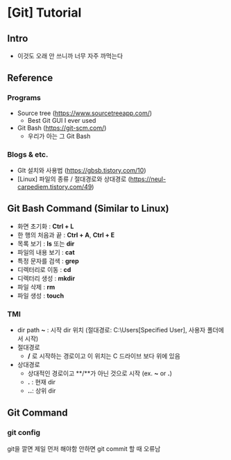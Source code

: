 # [Git] Tutorial

## Intro
- 이것도 오래 안 쓰니까 너무 자주 까먹는다

## Reference

### Programs
- Source tree (https://www.sourcetreeapp.com/)
	- Best Git GUI I ever used
- Git Bash (https://git-scm.com/)
	- 우리가 아는 그 Git Bash

### Blogs & etc.
- GIt 설치와 사용법 (https://gbsb.tistory.com/10)
- [Linux] 파일의 종류 / 절대경로와 상대경로 (https://neul-carpediem.tistory.com/49)


## Git Bash Command (Similar to Linux)
-   화면 초기화 : **Ctrl + L**
-   한 행의 처음과 끝 : **Ctrl + A**, **Ctrl + E**
-   목록 보기 : **ls** 또는 **dir**
-   파일의 내용 보기 : **cat**
-   특정 문자를 검색 : **grep**
-   디렉터리로 이동 : **cd**
-   디렉터리 생성 : **mkdir**
-   파일 삭제 : **rm**
-   파일 생성 : **touch**
### TMI
- dir path **~** : 시작 dir 위치 (절대경로: C:\Users\[Specified User], 사용자 폴더에서 시작)
- 절대경로
	- **/** 로 시작하는 경로이고 이 위치는 C 드라이브 보다 위에 있음
- 상대경로
	- 상대적인 경로이고 **/**가 아닌 것으로 시작 (ex. **~** or **.**)
	- **.** : 현재 dir
	- **.\.**: 상위 dir

## Git Command
### git config
git을 깔면 제일 먼저 해야함 안하면 git commit 할 때 오류남
~~~

~~~
<!--stackedit_data:
eyJoaXN0b3J5IjpbNTczNTY2OTMzLDE3NTUwNzYwMTZdfQ==
-->